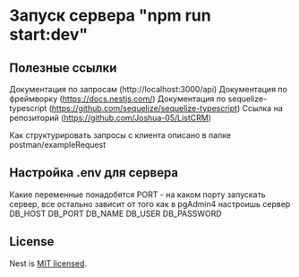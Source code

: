 # Запуск сервера "npm run start:dev"

## Полезные ссылки
Документация по запросам (http://localhost:3000/api)
Документация по фреймворку (https://docs.nestjs.com/)
Документация по sequelize-typescript (https://github.com/sequelize/sequelize-typescript)
Ссылка на репозиторий (https://github.com/Joshua-05/ListCRM)

Как структурировать запросы с клиента описано в папке postman/exampleRequest

## Настройка .env для сервера
Какие переменные понадобятся 
PORT - на каком порту запускать сервер, все остально зависит от того как в pgAdmin4 настроишь сервер
DB_HOST
DB_PORT
DB_NAME
DB_USER
DB_PASSWORD

## License

Nest is [MIT licensed](LICENSE).
